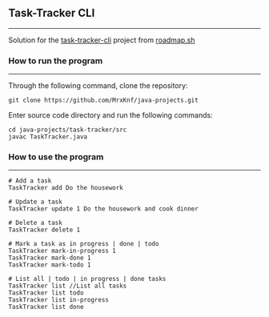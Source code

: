 ## Task-Tracker CLI

___

Solution for the [task-tracker-cli](https://roadmap.sh/projects/task-tracker) project from [roadmap.sh](https://roadmap.sh)

### How to run the program
___

Through the following command, clone the repository:

```
git clone https://github.com/MrxKnf/java-projects.git
```

Enter source code directory and run the following commands:

```
cd java-projects/task-tracker/src
javac TaskTracker.java
```

### How to use the program
___

```
# Add a task
TaskTracker add Do the housework

# Update a task
TaskTracker update 1 Do the housework and cook dinner

# Delete a task
TaskTracker delete 1

# Mark a task as in progress | done | todo
TaskTracker mark-in-progress 1
TaskTracker mark-done 1
TaskTracker mark-todo 1

# List all | todo | in progress | done tasks
TaskTracker list //List all tasks
TaskTracker list todo
TaskTracker list in-progress
TaskTracker list done
```

